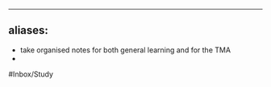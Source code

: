 
---
aliases:
---

- take organised notes for both general learning and for the TMA
- 

#Inbox/Study 